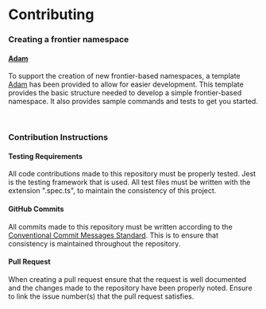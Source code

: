 # Contributing

### Creating a frontier namespace
#### [Adam](https://github.com/realdecoy/frontier/tree/development/commands/adam)
To support the creation of new frontier-based namespaces, a template [Adam](https://github.com/realdecoy/frontier/tree/development/src/commands/adam) has been provided to allow for easier development. This template provides the basic structure needed to develop a simple frontier-based namespace. It also provides sample commands and tests to get you started. 

&nbsp; &nbsp; &nbsp;

### Contribution Instructions 
#### Testing Requirements
All code contributions made to this repository must be properly tested. Jest is the testing framework that is used. All test files must be written with the extension ".spec.ts", to maintain the consistency of this project.

#### GitHub Commits 
All commits made to this repository must be written according to the [Conventional Commit Messages Standard](https://gist.github.com/qoomon/5dfcdf8eec66a051ecd85625518cfd13). This is to ensure that consistency is maintained throughout the repository. 

#### Pull Request
When creating a pull request ensure that the request is well documented and the changes made to the repository have been properly noted. Ensure to link the issue number(s) that the pull request satisfies.
